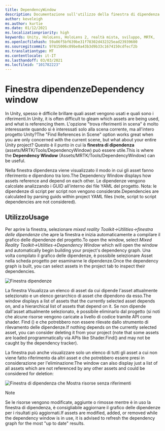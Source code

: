 ```yaml
---
title: DependencyWindow
description: Documentazione sull'utilizzo della finestra di dipendenza in MRTK
author: keveleigh
ms.author: kurtie
ms.date: 01/12/2021
ms.localizationpriority: high
keywords: Unity, HoloLens, HoloLens 2, realtà mista, sviluppo, MRTK,
ms.openlocfilehash: 59a06f5bf639be31f78302d432325ead23939600
ms.sourcegitcommit: 97815006c09be0a43b3d9b33c1674150cdfecf2b
ms.translationtype: MT
ms.contentlocale: it-IT
ms.lasthandoff: 03/03/2021
ms.locfileid: "101782223"
---
```

# <a name="dependency-window"></a><span data-ttu-id="d8cd5-104">Finestra dipendenze</span><span class="sxs-lookup"><span data-stu-id="d8cd5-104">Dependency window</span></span>

<span data-ttu-id="d8cd5-105">In Unity, spesso è difficile brillare quali asset vengono usati e quali sono i riferimenti.</span><span class="sxs-lookup"><span data-stu-id="d8cd5-105">In Unity, it is often difficult to gleam which assets are being used, and what is referencing them.</span></span> <span data-ttu-id="d8cd5-106">L'opzione "trova riferimenti in scena" è molto interessante quando si è interessati solo alla scena corrente, ma all'intero progetto Unity?</span><span class="sxs-lookup"><span data-stu-id="d8cd5-106">The "Find References in Scene" option works great when you are only concerned with the current scene, but what about your entire Unity project?</span></span> <span data-ttu-id="d8cd5-107">Questo è il punto in cui la **finestra di dipendenza** (assets/MRTK/Tools/DependencyWindow) può essere utile.</span><span class="sxs-lookup"><span data-stu-id="d8cd5-107">This is where the **Dependency Window** (Assets/MRTK/Tools/DependencyWindow) can be useful.</span></span>

<span data-ttu-id="d8cd5-108">Nella finestra dipendenza viene visualizzato il modo in cui gli asset fanno riferimento e dipendono tra loro.</span><span class="sxs-lookup"><span data-stu-id="d8cd5-108">The Dependency Window displays how assets reference and depend on each other.</span></span> <span data-ttu-id="d8cd5-109">Le dipendenze vengono calcolate analizzando i GUID all'interno dei file YAML del progetto. Nota: le dipendenze di script per script non vengono considerate.</span><span class="sxs-lookup"><span data-stu-id="d8cd5-109">Dependencies are calculated by parsing guids within project YAML files (note, script to script dependencies are not considered).</span></span>

## <a name="usage"></a><span data-ttu-id="d8cd5-110">Utilizzo</span><span class="sxs-lookup"><span data-stu-id="d8cd5-110">Usage</span></span>

<span data-ttu-id="d8cd5-111">Per aprire la finestra, selezionare *mixed reality Toolkit->Utilities->finestra delle dipendenze* che apre la finestra e inizia automaticamente a compilare il grafico delle dipendenze del progetto.</span><span class="sxs-lookup"><span data-stu-id="d8cd5-111">To open the window, select *Mixed Reality Toolkit->Utilities->Dependency Window* which will open the window and automatically begin building your project's dependency graph.</span></span> <span data-ttu-id="d8cd5-112">Una volta compilato il grafico delle dipendenze, è possibile selezionare Asset nella scheda progetto per esaminarne le dipendenze.</span><span class="sxs-lookup"><span data-stu-id="d8cd5-112">Once the dependency graph is built, you can select assets in the project tab to inspect their dependencies.</span></span>

![Finestra dipendenze](../images/dependency-window/MRTK_Dependency_Window.png)

<span data-ttu-id="d8cd5-114">La finestra Visualizza un elenco di asset da cui dipende l'asset attualmente selezionato e un elenco gerarchico di asset che dipendono da esso.</span><span class="sxs-lookup"><span data-stu-id="d8cd5-114">The window displays a list of assets that the currently selected asset depends on, and a hierarchical list of assets that depend on it.</span></span> <span data-ttu-id="d8cd5-115">Se non dipende dall'asset attualmente selezionato, è possibile eliminarlo dal progetto (si noti che alcune risorse vengono caricate a livello di codice tramite API come shader. Find () e che potrebbero non essere rilevate dallo strumento di rilevamento delle dipendenze.</span><span class="sxs-lookup"><span data-stu-id="d8cd5-115">If nothing depends on the currently selected asset, you can consider deleting it from your project (note that some assets are loaded programmatically via APIs like Shader.Find() and may not be caught by the dependency tracker).</span></span>

<span data-ttu-id="d8cd5-116">La finestra può anche visualizzare solo un elenco di tutti gli asset a cui non viene fatto riferimento da altri asset e che potrebbero essere presi in considerazione per l'eliminazione:</span><span class="sxs-lookup"><span data-stu-id="d8cd5-116">The window can also display just a list of all assets which are not referenced by any other assets and could be considered for deletion:</span></span>

![Finestra di dipendenza che Mostra risorse senza riferimenti](../images/dependency-window/MRTK_Dependency_Window_Unreferenced.png)

> [!NOTE]
> <span data-ttu-id="d8cd5-118">Se le risorse vengono modificate, aggiunte o rimosse mentre è in uso la finestra di dipendenza, è consigliabile aggiornare il grafico delle dipendenze per i risultati più aggiornati.</span><span class="sxs-lookup"><span data-stu-id="d8cd5-118">If assets are modified, added, or removed while the dependency window is in use, it is advised to refresh the dependency graph for the most "up to date" results.</span></span>

